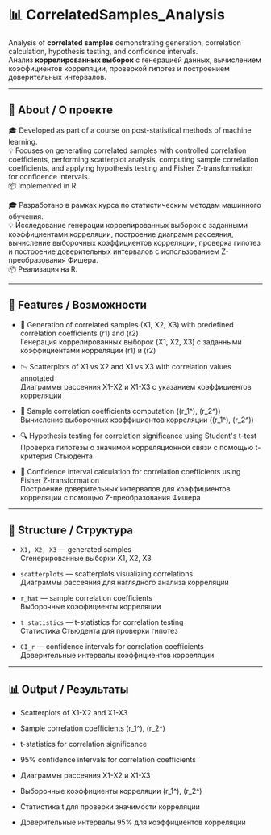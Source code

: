 # 📊 CorrelatedSamples_Analysis

Analysis of **correlated samples** demonstrating generation, correlation calculation, hypothesis testing, and confidence intervals.  
Анализ **коррелированных выборок** с генерацией данных, вычислением коэффициентов корреляции, проверкой гипотез и построением доверительных интервалов.

---

## 📌 About / О проекте

🎓 Developed as part of a course on post-statistical methods of machine learning.  
💡 Focuses on generating correlated samples with controlled correlation coefficients, performing scatterplot analysis, computing sample correlation coefficients, and applying hypothesis testing and Fisher Z-transformation for confidence intervals.  
📦 Implemented in R.

🎓 Разработано в рамках курса по статистическим методам машинного обучения.  
💡 Исследование генерации коррелированных выборок с заданными коэффициентами корреляции, построение диаграмм рассеяния, вычисление выборочных коэффициентов корреляции, проверка гипотез и построение доверительных интервалов с использованием Z-преобразования Фишера.  
📦 Реализация на R.

---

## 🔧 Features / Возможности

- 🔹 Generation of correlated samples \(X1, X2, X3\) with predefined correlation coefficients \(r1\) and \(r2\)  
  Генерация коррелированных выборок \(X1, X2, X3\) с заданными коэффициентами корреляции \(r1\) и \(r2\)

- 📉 Scatterplots of X1 vs X2 and X1 vs X3 with correlation values annotated  
  Диаграммы рассеяния X1-X2 и X1-X3 с указанием коэффициентов корреляции

- 🧮 Sample correlation coefficients computation (\(r_1^\), \(r_2^\))  
  Вычисление выборочных коэффициентов корреляции (\(r_1^\), \(r_2^\))

- 🔍 Hypothesis testing for correlation significance using Student's t-test  
  Проверка гипотезы о значимой корреляционной связи с помощью t-критерия Стьюдента

- 📐 Confidence interval calculation for correlation coefficients using Fisher Z-transformation  
  Построение доверительных интервалов для коэффициентов корреляции с помощью Z-преобразования Фишера

---

## 📁 Structure / Структура

- `X1, X2, X3` — generated samples  
  Сгенерированные выборки X1, X2, X3

- `scatterplots` — scatterplots visualizing correlations  
  Диаграммы рассеяния для наглядного анализа корреляции

- `r_hat` — sample correlation coefficients  
  Выборочные коэффициенты корреляции

- `t_statistics` — t-statistics for correlation testing  
  Статистика Стьюдента для проверки гипотез

- `CI_r` — confidence intervals for correlation coefficients  
  Доверительные интервалы коэффициентов корреляции

---

## 📊 Output / Результаты

- Scatterplots of X1-X2 and X1-X3  
- Sample correlation coefficients \(r_1^\), \(r_2^\)  
- t-statistics for correlation significance  
- 95% confidence intervals for correlation coefficients  

- Диаграммы рассеяния X1-X2 и X1-X3  
- Выборочные коэффициенты корреляции \(r_1^\), \(r_2^\)  
- Статистика t для проверки значимости корреляции  
- Доверительные интервалы 95% для коэффициентов корреляции

